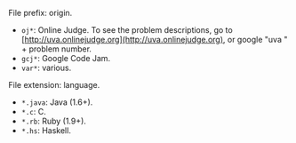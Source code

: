 File prefix: origin.

* `oj*`: Online Judge. To see the problem descriptions, go to [http://uva.onlinejudge.org](http://uva.onlinejudge.org), or google "uva " + problem number.
* `gcj*`: Google Code Jam.
* `var*`: various.

File extension: language.

* `*.java`: Java (1.6+).
* `*.c`: C.
* `*.rb`: Ruby (1.9+).
* `*.hs`: Haskell.
